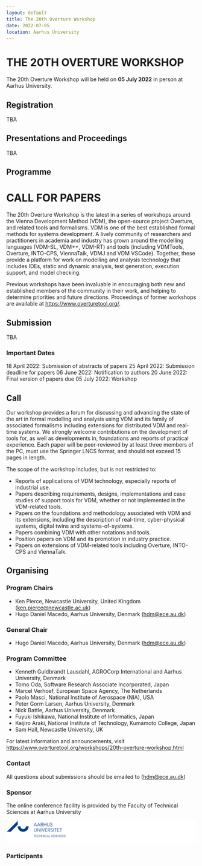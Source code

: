 ```yaml
---
layout: default
title: The 20th Overture Workshop
date: 2022-07-05
location: Aarhus University
---
```

# THE 20TH OVERTURE WORKSHOP

The 20th Overture Workshop will be held on **05 July 2022** in person at Aarhus University.


## Registration
TBA

## Presentations and Proceedings

TBA

## Programme


# CALL FOR PAPERS

The 20th Overture Workshop is the latest in a series of workshops around the
Vienna Development Method (VDM), the open-source project Overture, and
related tools and formalisms. VDM is one of the best established formal
methods for systems development. A lively community of researchers and
practitioners in academia and industry has grown around the modelling
languages (VDM-SL, VDM++, VDM-RT) and tools (including VDMTools, Overture,
INTO-CPS, ViennaTalk, VDMJ and VDM VSCode). Together, these provide a
platform for work on modelling and analysis technology that includes IDEs, static
and dynamic analysis, test generation, execution support, and model checking.

Previous workshops have been invaluable in encouraging both new and
established members of the community in their work, and helping to determine
priorities and future directions. Proceedings of former workshops are
available at <https://www.overturetool.org/>.

## Submission
TBA

### Important Dates 
18 April 2022: Submission of abstracts of papers
25 April 2022: Submission deadline for papers
06 June  2022: Notification to authors
20 June  2022: Final version of papers due
05 July  2022: Workshop

## Call
Our workshop provides a forum for discussing and advancing the state of the art in formal modelling and analysis using VDM and its family of associated formalisms including extensions for distributed VDM and real-time systems. We strongly welcome contributions on the development of tools for, as well as developments in, foundations and reports of practical experience. Each paper will be peer-reviewed by at least three members of the PC, must use the Springer LNCS format, and should not exceed 15 pages in length. 

The scope of the workshop includes, but is not restricted to:
* Reports of applications of VDM technology, especially reports of industrial use.
* Papers describing requirements, designs, implementations and case studies of support tools for VDM, whether or not implemented in the VDM-related tools.
* Papers on the foundations and methodology associated with VDM and its extensions, including the description of real-time, cyber-physical systems, digital twins and systems-of-systems.
* Papers combining VDM with other notations and tools.
* Position papers on VDM and its promotion in industry practice.
* Papers on extensions of VDM-related tools including Overture, INTO-CPS and ViennaTalk.

## Organising
### Program Chairs
* Ken Pierce, Newcastle University, United Kingdom (<ken.pierce@newcastle.ac.uk>)
* Hugo Daniel Macedo, Aarhus University, Denmark (<hdm@ece.au.dk>)

### General Chair
* Hugo Daniel Macedo, Aarhus University, Denmark (<hdm@ece.au.dk>)

### Program Committee
* Kenneth Guldbrandt Lausdahl, AGROCorp International and Aarhus University, Denmark
* Tomo Oda, Software Research Associate Incorporated, Japan
* Marcel Verhoef, European Space Agency, The Netherlands
* Paolo Masci, National Institute of Aerospace (NIA), USA
* Peter Gorm Larsen, Aarhus University, Denmark
* Nick Battle, Aarhus University, Denmark
* Fuyuki Ishikawa, National Institute of Informatics, Japan
* Keijiro Araki, National Institute of Technology, Kumamoto College, Japan
* Sam Hall, Newcastle University, UK

For latest  information and announcements, visit <https://www.overturetool.org/workshops/20th-overture-workshop.html>


### Contact
All questions about submissions should be emailed to (<hdm@ece.au.dk>)

### Sponsor
The online conference facility is provided by the Faculty of Technical Sciences at Aarhus University

[![AU Technical Sciences Logo](/images/au-tech.png)](https://tech.au.dk/en/)

### Participants
